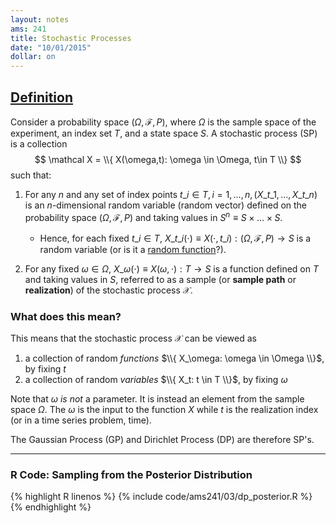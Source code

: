 ```yaml
---
layout: notes
ams: 241
title: Stochastic Processes
date: "10/01/2015"
dollar: on
---
```


## [Definition](/assets/ams241/02/notes-stoch-processes.pdf)
Consider a probability space $(\Omega, \mathcal F, P)$, where $\Omega$ is the sample
space of the experiment, an index set $T$, and a state space $S$. A stochastic
process (SP) is a collection
$$
  \mathcal X = \\{ X(\omega,t): \omega \in \Omega, t\in T \\}
$$
such that:

1.  For any $n$ and any set of index points $t\_i \in T, i = 1,...,n,
    (X\_{t\_1} , ..., X\_{t\_n})$ is an $n$-dimensional random variable (random
    vector) defined on the probability space $(\Omega, \mathcal F, P)$ and
    taking values in $S^n \equiv S \times ... \times S$. 
    - Hence, for each fixed $t\_i \in T$, $X\_{t\_i}(\cdot) \equiv X(\cdot,
      t\_i) : (\Omega, \mathcal F, P) \rightarrow S$ is a random variable (or is
      it a [random function](http://stat.math.uregina.ca/~kozdron/Teaching/Regina/862Winter06/Handouts/revised_lecture1.pdf)?).

2.  For any fixed $\omega \in \Omega$, $X\_\omega(\cdot) \equiv X(\omega, \cdot):
    T \rightarrow S$ is a function defined on $T$ and taking values in $S$,
    referred to as a sample (or **sample path** or **realization**) of the stochastic
    process $\mathcal X$.

### What does this mean?
This means that the stochastic process $\mathcal X$ can be viewed as

1. a collection of random *functions* $\\{ X_\omega: \omega \in \Omega \\}$, by fixing $t$
2. a collection of random *variables* $\\{ X_t: t \in T \\}$, by fixing $\omega$

Note that $\omega$ *is not* a parameter. It is instead an element from the sample space
$\Omega$. The $\omega$ is the input to the function $X$ while $t$ is the realization
index (or in a time series problem, time).

The Gaussian Process (GP) and Dirichlet Process (DP) are therefore SP's.

***

### R Code: Sampling from the Posterior Distribution
{% highlight R linenos %}
  {% include code/ams241/03/dp_posterior.R %}
{% endhighlight %}
